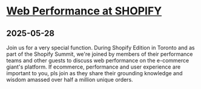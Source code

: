 # [Web Performance at SHOPIFY](https://www.meetup.com/spdy-meetup-toronto/events/307721445/)
      
## 2025-05-28
      
Join us for a very special function. During Shopify Edition in Toronto and as part of the Shopify Summit, we're joined by members of their performance teams and other guests to discuss web performance on the e-commerce giant's platform. If ecommerce, performance and user experience are important to you, pls join as they share their grounding knowledge and wisdom amassed over half a million unique orders.